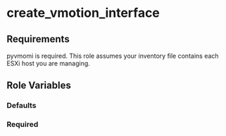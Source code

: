 create_vmotion_interface
=========

Requirements
------------

pyvmomi is required. This role assumes your inventory file contains each ESXi host you are managing.

Role Variables
--------------

### Defaults



### Required

